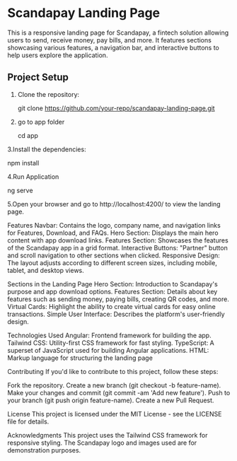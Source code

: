 # Scandapay Landing Page

This is a responsive landing page for Scandapay, a fintech solution allowing users to send, receive money, pay bills, and more. It features sections showcasing various features, a navigation bar, and interactive buttons to help users explore the application.

## Project Setup

1. Clone the repository:
   
   git clone https://github.com/your-repo/scandapay-landing-page.git 

2. go to app folder

   cd app

3.Install the dependencies:

  npm install

4.Run Application

  ng serve

5.Open your browser and go to http://localhost:4200/ to view the landing page.


Features
Navbar: Contains the logo, company name, and navigation links for Features, Download, and FAQs.
Hero Section: Displays the main hero content with app download links.
Features Section: Showcases the features of the Scandapay app in a grid format.
Interactive Buttons: "Partner" button and scroll navigation to other sections when clicked.
Responsive Design: The layout adjusts according to different screen sizes, including mobile, tablet, and desktop views.


Sections in the Landing Page
Hero Section: Introduction to Scandapay's purpose and app download options.
Features Section: Details about key features such as sending money, paying bills, creating QR codes, and more.
Virtual Cards: Highlight the ability to create virtual cards for easy online transactions.
Simple User Interface: Describes the platform's user-friendly design.


Technologies Used
Angular: Frontend framework for building the app.
Tailwind CSS: Utility-first CSS framework for fast styling.
TypeScript: A superset of JavaScript used for building Angular applications.
HTML: Markup language for structuring the landing page


Contributing
If you'd like to contribute to this project, follow these steps:

Fork the repository.
Create a new branch (git checkout -b feature-name).
Make your changes and commit (git commit -am 'Add new feature').
Push to your branch (git push origin feature-name).
Create a new Pull Request.

License
This project is licensed under the MIT License - see the LICENSE file for details.


Acknowledgments
This project uses the Tailwind CSS framework for responsive styling.
The Scandapay logo and images used are for demonstration purposes.














